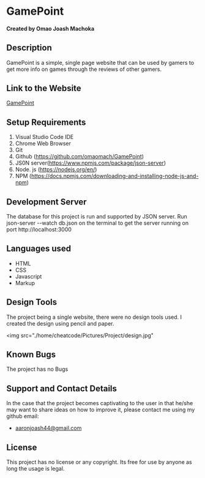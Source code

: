# GamePoint

#### Created by Omao Joash Machoka

## Description

GamePoint is a simple, single page website that can  be used by gamers to get more info on games through the reviews of other gamers.

## Link to the Website
[GamePoint]()

## Setup Requirements
1. Visual Studio Code IDE
2. Chrome Web Browser
3. Git
4. Github (https://github.com/omaomach/GamePoint)
5. JS0N server(https://www.npmjs.com/package/json-server)
6. Node. js (https://nodejs.org/en/)
7. NPM (https://docs.npmjs.com/downloading-and-installing-node-js-and-npm)

## Development Server
The database for this project is run and supported by JSON server. Run json-server --watch db.json on the terminal to get the server running on port http://localhost:3000

## Languages used
* HTML
* CSS
* Javascript
* Markup

## Design Tools
The project being a single website, there were no design tools used. I created the design using pencil and paper.

<img src="./home/cheatcode/Pictures/Project/design.jpg"

## Known Bugs
The project has no Bugs

## Support and Contact Details
In the case that the project becomes captivating to the user in that he/she may want to share ideas on how to improve it, please contact me using my github email:

* aaronjoash44@gmail.com

## License
This project has no license or any copyright. Its free for use by anyone as long the usage is legal.

